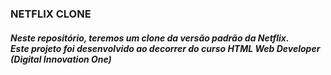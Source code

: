 <h3>NETFLIX CLONE</h3>

<h5>Neste repositório, teremos um clone da versão padrão da Netflix.<br>
Este projeto foi desenvolvido ao decorrer do curso HTML Web Developer (Digital Innovation One)</h5>

